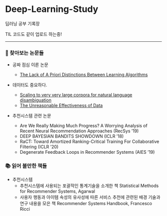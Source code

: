 # Deep-Learning-Study
딥러닝 공부 기록장


TIL 코드도 같이 업로드 하는중!

<hr>

### 📑 찾아보는 논문들

* 공짜 점심 이론 논문
   * [The Lack of A Priori Distinctions Between Learning Algorithms](https://www.mitpressjournals.org/doi/abs/10.1162/neco.1996.8.7.1341)
* 데이터도 중요하다.
   * [Scaling to very very large corpora for natural language disambiguation](https://dl.acm.org/doi/10.3115/1073012.1073017)
   * [The Unreasonable Effectiveness of Data](https://static.googleusercontent.com/media/research.google.com/ko//pubs/archive/35179.pdf)
* 추천시스템 관련 논문

   * Are We Really Making Much Progress? A Worrying Analysis of Recent Neural Recommendation Approaches (RecSys ’19)
   * DEEP BAYESIAN BANDITS SHOWDOWN (ICLR ’18)
   * RaCT: Toward Amortized Ranking-Critical Training For Collaborative Filtering (ICLR ’20)
   * Degenerate Feedback Loops in Recommender Systems (AIES ’19)

### 📚 읽어 볼만한 책들
  
* 추천시스템
   * 추천시스템에 사용되는 포괄적인 통계기술을 소개한 책 Statistical Methods for Recommender Systems, Agarwal
   * 사용자 행동과 아이템 속성의 유사성에 따른 서비스 추천에 관련된 배경 기술과 연구 내용을 모은 책 Recommender Systems Handbook, Francesco Ricci
